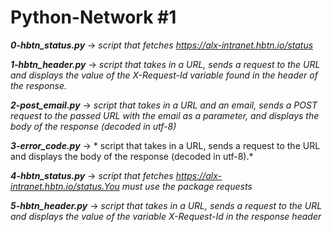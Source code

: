 # Python-Network #1

***0-hbtn_status.py*** -> *script that fetches https://alx-intranet.hbtn.io/status*

***1-hbtn_header.py*** -> *script that takes in a URL, sends a request to the URL and displays the value of the X-Request-Id variable found in the header of the response.*

***2-post_email.py*** -> *script that takes in a URL and an email, sends a POST request to the passed URL with the email as a parameter, and displays the body of the response (decoded in utf-8)*

***3-error_code.py*** -> * script that takes in a URL, sends a request to the URL and displays the body of the response (decoded in utf-8).*

***4-hbtn_status.py*** -> *script that fetches https://alx-intranet.hbtn.io/status.You must use the package requests*

***5-hbtn_header.py*** -> *script that takes in a URL, sends a request to the URL and displays the value of the variable X-Request-Id in the response header*
